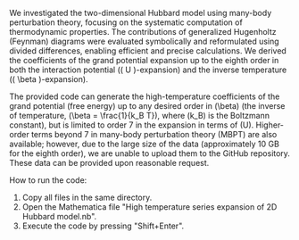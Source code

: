 We investigated the two-dimensional Hubbard model using many-body perturbation theory, focusing on the systematic computation of thermodynamic properties. The contributions of generalized Hugenholtz (Feynman) diagrams were evaluated symbolically and reformulated using divided differences, enabling efficient and precise calculations. We derived the coefficients of the grand potential expansion up to the eighth order in both the interaction potential (\( U \)-expansion) and the inverse temperature (\( \beta \)-expansion).

The provided code can generate the high-temperature coefficients of the grand potential (free energy) up to any desired order in \(\beta\) (the inverse of temperature, \(\beta = \frac{1}{k_B T}\), where \(k_B\) is the Boltzmann constant), but is limited to order 7 in the expansion in terms of \(U\). Higher-order terms beyond 7 in many-body perturbation theory (MBPT) are also available; however, due to the large size of the data (approximately 10 GB for the eighth order), we are unable to upload them to the GitHub repository. These data can be provided upon reasonable request.

How to run the code:
1. Copy all files in the same directory.
2. Open the Mathematica file "High temperature series expansion of 2D Hubbard model.nb".
3. Execute the code by pressing "Shift+Enter".

